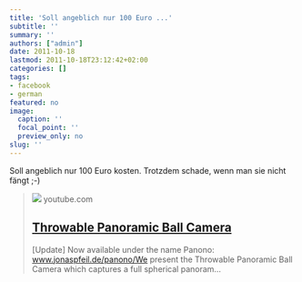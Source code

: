 ```yaml
---
title: 'Soll angeblich nur 100 Euro ...'
subtitle: ''
summary: ''
authors: ["admin"]
date: 2011-10-18
lastmod: 2011-10-18T23:12:42+02:00
categories: []
tags:
- facebook
- german
featured: no
image:
  caption: ''
  focal_point: ''
  preview_only: no
slug: ''
---
```

Soll angeblich nur 100 Euro kosten. Trotzdem schade, wenn man sie nicht fängt ;-)
> [![](https://i.ytimg.com/vi/Th5zlUe6gOE/hqdefault.jpg)](http://www.youtube.com/watch?v=Th5zlUe6gOE)
> youtube.com
> ## [Throwable Panoramic Ball Camera](http://www.youtube.com/watch?v=Th5zlUe6gOE)
>
>[Update] Now available under the name Panono: www.jonaspfeil.de/panono/We present the Throwable Panoramic Ball Camera which captures a full spherical panoram...


